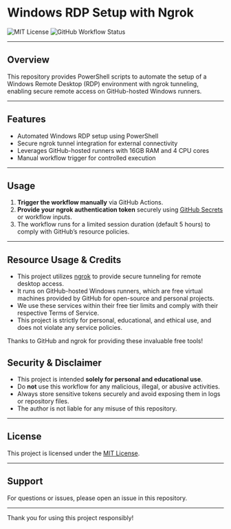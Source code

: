 # Windows RDP Setup with Ngrok

![MIT License](https://img.shields.io/badge/License-MIT-yellow.svg)
![GitHub Workflow Status](https://img.shields.io/github/actions/workflow/status/Rockey800/test/windows-rdp-ngrok.yml?branch=main&label=workflow)

---

## Overview

This repository provides PowerShell scripts to automate the setup of a Windows Remote Desktop (RDP) environment with ngrok tunneling, enabling secure remote access on GitHub-hosted Windows runners.

---

## Features

- Automated Windows RDP setup using PowerShell  
- Secure ngrok tunnel integration for external connectivity  
- Leverages GitHub-hosted runners with 16GB RAM and 4 CPU cores  
- Manual workflow trigger for controlled execution  

---

## Usage

1. **Trigger the workflow manually** via GitHub Actions.  
2. **Provide your ngrok authentication token** securely using [GitHub Secrets](https://docs.github.com/en/actions/security-guides/encrypted-secrets) or workflow inputs.  
3. The workflow runs for a limited session duration (default 5 hours) to comply with GitHub’s resource policies.

---
## Resource Usage & Credits

- This project utilizes [ngrok](https://ngrok.com/) to provide secure tunneling for remote desktop access.
- It runs on GitHub-hosted Windows runners, which are free virtual machines provided by GitHub for open-source and personal projects.
- We use these services within their free tier limits and comply with their respective Terms of Service.
- This project is strictly for personal, educational, and ethical use, and does not violate any service policies.

Thanks to GitHub and ngrok for providing these invaluable free tools!

## Security & Disclaimer

- This project is intended **solely for personal and educational use**.  
- Do **not** use this workflow for any malicious, illegal, or abusive activities.  
- Always store sensitive tokens securely and avoid exposing them in logs or repository files.  
- The author is not liable for any misuse of this repository.

---

## License

This project is licensed under the [MIT License](./LICENSE).

---

## Support

For questions or issues, please open an issue in this repository.

---

Thank you for using this project responsibly!
